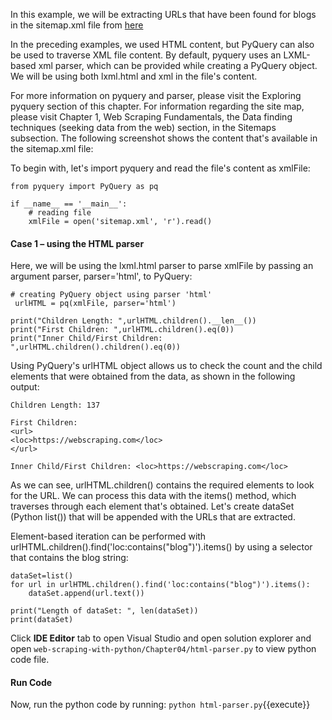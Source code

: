 In this example, we will be extracting URLs that have been found for blogs in the sitemap.xml file from [here](https://webscraping.com/sitemap.xml)

In the preceding examples, we used HTML content, but PyQuery can also be used to traverse XML file content. By default, pyquery uses an LXML-based xml parser, which can be provided while creating a PyQuery object. We will be using both lxml.html and xml in the file's content.

For more information on pyquery and parser, please visit the Exploring pyquery section of this chapter. For information regarding the site map, please visit Chapter 1, Web Scraping Fundamentals, the Data finding techniques (seeking data from the web) section, in the Sitemaps subsection.
The following screenshot shows the content that's available in the sitemap.xml file:



To begin with, let's import pyquery and read the file's content as xmlFile:

```
from pyquery import PyQuery as pq

if __name__ == '__main__':
    # reading file
    xmlFile = open('sitemap.xml', 'r').read()   
```

#### Case 1 – using the HTML parser
Here, we will be using the lxml.html parser to parse xmlFile by passing an argument parser, parser='html', to PyQuery:

```
# creating PyQuery object using parser 'html'
 urlHTML = pq(xmlFile, parser='html')

print("Children Length: ",urlHTML.children().__len__())
print("First Children: ",urlHTML.children().eq(0))
print("Inner Child/First Children: ",urlHTML.children().children().eq(0))
```

Using PyQuery's urlHTML object allows us to check the count and the child elements that were obtained from the data, as shown in the following output:

```
Children Length: 137

First Children: 
<url>
<loc>https://webscraping.com</loc>
</url>

Inner Child/First Children: <loc>https://webscraping.com</loc>
```

As we can see, urlHTML.children() contains the required elements to look for the URL. We can process this data with the items() method, which traverses through each element that's obtained. Let's create dataSet (Python list()) that will be appended with the URLs that are extracted.

Element-based iteration can be performed with urlHTML.children().find('loc:contains("blog")').items() by using a selector that contains the blog string:

```
dataSet=list()
for url in urlHTML.children().find('loc:contains("blog")').items():
    dataSet.append(url.text())

print("Length of dataSet: ", len(dataSet))
print(dataSet)
```

Click **IDE Editor** tab to open Visual Studio and open solution explorer and open `web-scraping-with-python/Chapter04/html-parser.py` to view python code file.

#### Run Code
Now, run the python code by running: `python html-parser.py`{{execute}}
